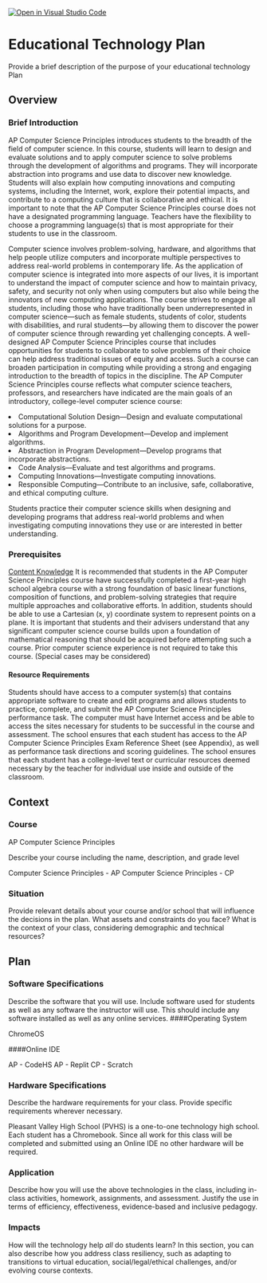 [![Open in Visual Studio Code](https://classroom.github.com/assets/open-in-vscode-c66648af7eb3fe8bc4f294546bfd86ef473780cde1dea487d3c4ff354943c9ae.svg)](https://classroom.github.com/online_ide?assignment_repo_id=8305621&assignment_repo_type=AssignmentRepo)
# Educational Technology Plan

Provide a brief description of the purpose of your educational technology Plan
## Overview

### Brief Introduction

AP Computer Science Principles introduces students to the breadth of the field of computer science. In this course, students will learn to design and evaluate solutions and to apply computer science to solve problems through the development of algorithms and programs. They will incorporate abstraction into programs and use data to discover new knowledge. Students will also explain how computing innovations and computing systems, including the Internet, work, explore their potential impacts, and contribute to a computing culture that is collaborative and ethical. It is important to note that the AP Computer Science Principles course does not have a designated programming language. Teachers have the flexibility to choose a programming language(s) that is most appropriate for their students to use in the classroom.

Computer science involves problem-solving, hardware, and algorithms that help people utilize computers and incorporate multiple perspectives to address real-world problems in contemporary life. As the application of computer science is integrated into more aspects of our lives, it is important to understand the impact of computer science and how to maintain privacy, safety, and security not only when using computers but also while being the innovators of new computing applications. The course strives to engage all students, including those who have traditionally been underrepresented in computer science—such as female students, students of color, students with disabilities, and rural students—by allowing them to discover the power of computer science through rewarding yet challenging concepts.
A well-designed AP Computer Science Principles course that includes opportunities for students to collaborate to solve problems of their choice can help address traditional issues of equity and access. Such a course can broaden participation in computing while providing a strong and engaging introduction to the breadth of topics in the discipline.
The AP Computer Science Principles course reflects what computer science teachers, professors, and researchers have indicated are the main goals of an introductory, college-level computer science course:
<li>Computational Solution Design—Design and evaluate computational solutions for a purpose. </li>
<li>Algorithms and Program Development—Develop and implement algorithms.</li>
<li>Abstraction in Program Development—Develop programs that incorporate abstractions.</li>
<li>Code Analysis—Evaluate and test algorithms and programs.</li>
<li>Computing Innovations—Investigate computing innovations.</li>
<li>Responsible Computing—Contribute to an inclusive, safe, collaborative, and ethical computing culture.</li>

Students practice their computer science skills when designing and developing programs that address real-world problems and when investigating computing innovations they use or are interested in better understanding.</li>


### Prerequisites

<u>Content Knowledge</u>
It is recommended that students in the AP Computer Science Principles course have successfully completed a first-year high school algebra course with a strong foundation of basic linear functions, composition of functions, and problem-solving strategies that require multiple approaches and collaborative efforts. In addition, students should be able to use a Cartesian (x, y) coordinate system to represent points on a plane. It is important that students and their advisers understand that any significant computer science course builds upon a foundation of mathematical reasoning that should be acquired before attempting such a course. Prior computer science experience is not required to take this course. (Special cases may be considered) 

#### Resource Requirements

Students should have access to a computer system(s) that contains appropriate software to create and edit programs and allows students to practice, complete, and submit the AP Computer Science Principles performance task. The computer must have Internet access and be able to access the sites necessary for students to be successful in the course and
assessment. The school ensures that each student has access to the AP Computer Science Principles Exam Reference Sheet (see Appendix), as well as performance task directions and scoring guidelines. The school ensures that each student has a college-level text or curricular resources deemed necessary by the teacher for individual use inside and outside of
the classroom.

## Context

### Course

AP Computer Science Principles

Describe your course including the name, description, and grade level

Computer Science Principles - AP
Computer Science Principles - CP

### Situation

Provide relevant details about your course and/or school that will influence the
decisions in the plan. What assets and constraints do you face? What is the
context of your class, considering demographic and technical resources?

## Plan

### Software Specifications

Describe the software that you will use. Include software used for students as well as any software the instructor will use. This should include any software installed as well as any online services.
####Operating System

ChromeOS

####Online IDE

AP - CodeHS
AP - Replit
CP - Scratch

### Hardware Specifications

Describe the hardware requirements for your class. Provide specific requirements wherever necessary.

Pleasant Valley High School (PVHS) is a one-to-one technology high school. Each student has a Chromebook. Since all work for this class will be completed and submitted using an Online IDE no other hardware will be required.

### Application

Describe how you will use the above technologies in the class, including in-class activities, homework, assignments, and assessment. Justify the use in terms of efficiency, effectiveness, evidence-based and inclusive pedagogy.

### Impacts

How will the technology help *all* do students learn? In this section, you can also
describe how you address class resiliency, such as adapting to
transitions to virtual education, social/legal/ethical challenges,  and/or
evolving course contexts.

